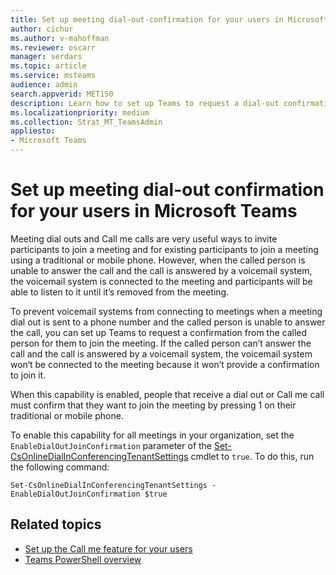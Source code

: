 ```yaml
---
title: Set up meeting dial-out-confirmation for your users in Microsoft Teams
author: cichur
ms.author: v-mahoffman
ms.reviewer: oscarr
manager: serdars
ms.topic: article
ms.service: msteams
audience: admin
search.appverid: MET150
description: Learn how to set up Teams to request a dial-out confirmation to prevent voicemail systems from connecting to meetings when the called person is unable to answer the call. 
ms.localizationpriority: medium
ms.collection: Strat_MT_TeamsAdmin
appliesto: 
- Microsoft Teams
---
```


# Set up meeting dial-out confirmation for your users in Microsoft Teams

Meeting dial outs and Call me calls are very useful ways to invite participants to join a meeting and for existing participants to join a meeting using a traditional or mobile phone. However, when the called person is unable to answer the call and the call is answered by a voicemail system, the voicemail system is connected to the meeting and participants will be able to listen to it until it’s removed from the meeting.

To prevent voicemail systems from connecting to meetings when a meeting dial out is sent to a phone number and the called person is unable to answer the call, you can set up Teams to request a confirmation from the called person for them to join the meeting. If the called person can’t answer the call and the call is answered by a voicemail system, the voicemail system won‘t be connected to the meeting because it won’t provide a confirmation to join it.

When this capability is enabled, people that receive a dial out or Call me call must confirm that they want to join the meeting by pressing 1 on their traditional or mobile phone.

To enable this capability for all meetings in your organization, set the ```EnableDialOutJoinConfirmation``` parameter of the [Set-CsOnlineDialInConferencingTenantSettings](/powershell/module/skype/set-csonlinedialinconferencingtenantsettings?view=skype-ps) cmdlet to ```true```. To do this, run the following command:

```
Set-CsOnlineDialInConferencingTenantSettings -EnableDialOutJoinConfirmation $true
```

## Related topics

- [Set up the Call me feature for your users](set-up-the-call-me-feature-for-your-users.md)
- [Teams PowerShell overview](teams-powershell-overview.md)